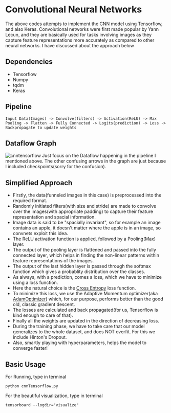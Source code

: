 # Convolutional Neural Networks
The above codes attempts to implement the CNN model using Tensorflow, and also Keras. Convolutional networks were first made popular by Yann Lecun, and they are basically used for tasks involving images as they capture feature representations more accurately as compared to other neural networks. I have discussed about the approach below

## Dependencies
* Tensorflow
* Numpy
* tqdm
* Keras

## Pipeline
```
Input Data(Images) -> Convolve(filters) -> Activation(ReLU) -> Max Pooling -> Flatten -> Fully Connected -> Logits(prediction) -> Loss -> Backpropagate to update weights
```

## Dataflow Graph
![cnntensorflow](https://user-images.githubusercontent.com/34591573/34300433-0ad2c124-e74e-11e7-8c09-4af42f7cd5e6.png)
Just focus on the Dataflow happening in the pipeline I mentioned above. The other confusing arrows in the graph are just because I included checkpoints(sorry for the confusion).

## Simplified Approach
* Firstly, the data(funneled images in this case) is preprocessed into the required format.
* Randomly initiated filters(with size and stride) are made to convolve over the images(with appropriate padding) to capture their feature representation and spacial information.
* Image data is said to be "spacially invariant", so for example an image contains an apple, it doesn't matter where the apple is in an image, so convnets exploit this idea.
* The ReLU activation function is applied, followed by a Pooling(Max) layer.
* The output of the pooling layer is flattened and passed into the fully connected layer, which helps in finding the non-linear patterns within feature representations of the images.
* The output of the last hidden layer is passed through the softmax function which gives a probablity distribution over the classes.
* As always, with a prediction, comes a loss, which we have to minimize using a loss function.
* Here the natural choice is the [Cross Entropy](https://rdipietro.github.io/friendly-intro-to-cross-entropy-loss/) loss function.
* To minimize this loss, we use the Adaptive Momentum optimizer(aka [AdamOptimizer](https://www.tensorflow.org/api_docs/python/tf/train/AdamOptimizer)) which, for our purpose, performs better than the good old, classic gradient descent.
* The losses are calculated and back propagated(for us, Tensorflow is kind enough to care of that).
* Finally all the weights are updated in the direction of decreasing loss.
* During the training phase, we have to take care that our model generalizes to the whole dataset, and does NOT overfit. For this we include Hinton's Dropout.
* Also, smartly playing with hyperparameters, helps the model to converge faster! 

## Basic Usage
For Running, type in terminal
```
python cnnTensorflow.py
```
For the beautiful visualization, type in terminal
```
tensorboard --logdir="visualize"
```



